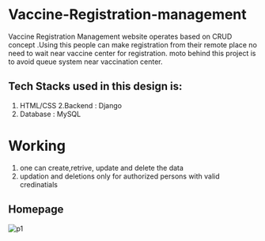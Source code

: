 # Vaccine-Registration-management

Vaccine Registration Management website operates based on CRUD concept .Using this people can make registration from their remote place no need to wait near vaccine center for registration.
moto behind this project is to avoid queue system near vaccination center.

## Tech Stacks used in this design is: 
1. HTML/CSS
2.Backend : Django
3. Database : MySQL

# Working
1. one can create,retrive, update and delete the data
2. updation and deletions only for authorized persons with valid credinatials

## Homepage
![p1](https://user-images.githubusercontent.com/70704151/127649487-3115ad24-a6ff-45b7-8d07-c12d416472dc.PNG)
